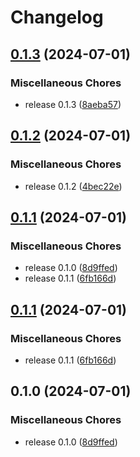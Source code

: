 # Changelog

## [0.1.3](https://github.com/VersesTech/helm-charts/compare/genius-core-admin-v0.1.2...genius-core-admin-v0.1.3) (2024-07-01)


### Miscellaneous Chores

* release 0.1.3 ([8aeba57](https://github.com/VersesTech/helm-charts/commit/8aeba57c075c62bee94d66d8b7e24803d7c9cb78))

## [0.1.2](https://github.com/VersesTech/helm-charts/compare/genius-core-admin-v0.1.1...genius-core-admin-v0.1.2) (2024-07-01)


### Miscellaneous Chores

* release 0.1.2 ([4bec22e](https://github.com/VersesTech/helm-charts/commit/4bec22e2a352a29ce1e3b1d9c725470f7f082584))

## [0.1.1](https://github.com/VersesTech/helm-charts/compare/genius-core-admin-v0.1.1...genius-core-admin-v0.1.1) (2024-07-01)


### Miscellaneous Chores

* release 0.1.0 ([8d9ffed](https://github.com/VersesTech/helm-charts/commit/8d9ffed4f904acb6ddd7187712e614d723e37db0))
* release 0.1.1 ([6fb166d](https://github.com/VersesTech/helm-charts/commit/6fb166d04c8e4c63145a68a223e00c258b489713))

## [0.1.1](https://github.com/VersesTech/helm-charts/compare/genius-core-admin-v0.1.0...genius-core-admin-v0.1.1) (2024-07-01)


### Miscellaneous Chores

* release 0.1.1 ([6fb166d](https://github.com/VersesTech/helm-charts/commit/6fb166d04c8e4c63145a68a223e00c258b489713))

## 0.1.0 (2024-07-01)


### Miscellaneous Chores

* release 0.1.0 ([8d9ffed](https://github.com/VersesTech/helm-charts/commit/8d9ffed4f904acb6ddd7187712e614d723e37db0))
